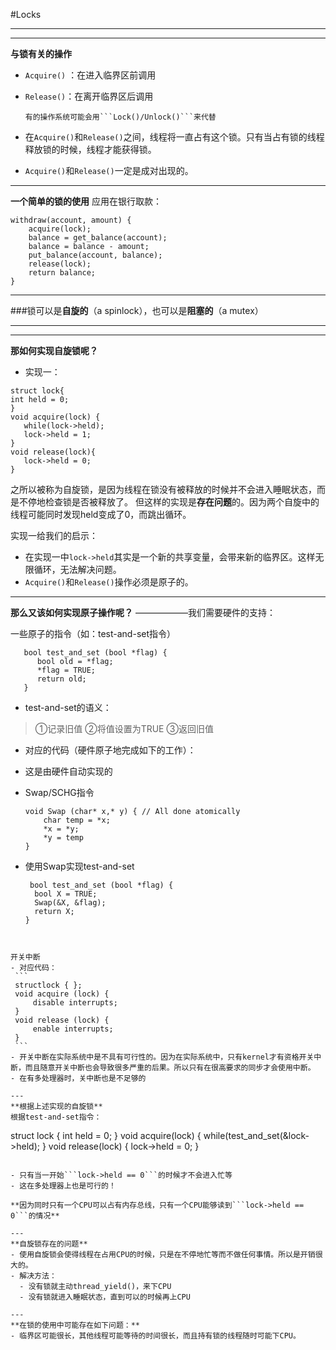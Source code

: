 #Locks

---
---

**与锁有关的操作**
- ```Acquire()``` ：在进入临界区前调用
- ```Release()```：在离开临界区后调用

      有的操作系统可能会用```Lock()/Unlock()```来代替

- 在```Acquire()```和```Release()```之间，线程将一直占有这个锁。只有当占有锁的线程释放锁的时候，线程才能获得锁。
- ```Acquire()```和```Release()```一定是成对出现的。
---
**一个简单的锁的使用**
应用在银行取款：
```
withdraw(account, amount) {
    acquire(lock);
    balance = get_balance(account);
    balance = balance - amount;
    put_balance(account, balance);
    release(lock);
    return balance;
}
```

---
###锁可以是**自旋的**（a spinlock），也可以是**阻塞的**（a mutex）

---

---

**那如何实现自旋锁呢？**
- 实现一：
 ```
struct lock{
int held = 0;
}
void acquire(lock) {
    while(lock->held);
    lock->held = 1;
}
void release(lock){
    lock->held = 0;
}
```
之所以被称为自旋锁，是因为线程在锁没有被释放的时候并不会进入睡眠状态，而是不停地检查锁是否被释放了。
但这样的实现是**存在问题**的。因为两个自旋中的线程可能同时发现held变成了0，而跳出循环。

实现一给我们的启示：
 - 在实现一中```lock->held```其实是一个新的共享变量，会带来新的临界区。这样无限循环，无法解决问题。
 - ```Acquire()```和```Release()```操作必须是原子的。

---
**那么又该如何实现原子操作呢？**  ——————我们需要硬件的支持：

一些原子的指令（如：test-and-set指令）
```
   bool test_and_set (bool *flag) {
      bool old = *flag;
      *flag = TRUE;
      return old;
   }
```
  - test-and-set的语义：
  >①记录旧值
  >②将值设置为TRUE
  >③返回旧值
  
  - 对应的代码（硬件原子地完成如下的工作）：
   
  
  - 这是由硬件自动实现的
  - Swap/SCHG指令
    ```
    void Swap (char* x,* y) { // All done atomically
        char temp = *x;
        *x = *y;
        *y = temp
    }
    ```
  
  - 使用Swap实现test-and-set
    ```
     bool test_and_set (bool *flag) {
      bool X = TRUE;
      Swap(&X, &flag);
      return X;
    }
   ```


开关中断
  - 对应代码：
    ```
    structlock { };
    void acquire (lock) {
        disable interrupts;
    }
    void release (lock) {
        enable interrupts;
    }
    ```
  - 开关中断在实际系统中是不具有可行性的。因为在实际系统中，只有kernel才有资格开关中断，而且随意开关中断也会导致很多严重的后果。所以只有在很高要求的同步才会使用中断。
  - 在有多处理器时，关中断也是不足够的

---
**根据上述实现的自旋锁**
根据test-and-set指令：
```
struct lock {
    int held = 0;
}
void acquire(lock) {
    while(test_and_set(&lock->held);
}
void release(lock) {
    lock->held = 0;
}
```

- 只有当一开始```lock->held == 0```的时候才不会进入忙等
- 这在多处理器上也是可行的！

**因为同时只有一个CPU可以占有内存总线，只有一个CPU能够读到```lock->held == 0```的情况**

---
**自旋锁存在的问题**
- 使用自旋锁会使得线程在占用CPU的时候，只是在不停地忙等而不做任何事情。所以是开销很大的。
- 解决方法：
  - 没有锁就主动thread_yield()，来下CPU
  - 没有锁就进入睡眠状态，直到可以的时候再上CPU

---
**在锁的使用中可能存在如下问题：**
- 临界区可能很长，其他线程可能等待的时间很长，而且持有锁的线程随时可能下CPU。
